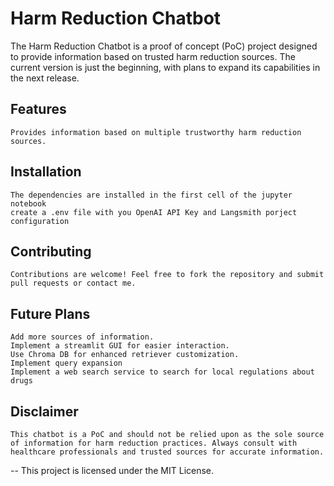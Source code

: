 # Harm Reduction Chatbot

The Harm Reduction Chatbot is a proof of concept (PoC) project designed to provide information based on trusted harm reduction sources. The current version is just the beginning, with plans to expand its capabilities in the next release.

## Features

    Provides information based on multiple trustworthy harm reduction sources.

## Installation

    The dependencies are installed in the first cell of the jupyter notebook
    create a .env file with you OpenAI API Key and Langsmith porject configuration

## Contributing

    Contributions are welcome! Feel free to fork the repository and submit pull requests or contact me.

## Future Plans

    Add more sources of information.
    Implement a streamlit GUI for easier interaction.
    Use Chroma DB for enhanced retriever customization.
    Implement query expansion
    Implement a web search service to search for local regulations about drugs

## Disclaimer

    This chatbot is a PoC and should not be relied upon as the sole source of information for harm reduction practices. Always consult with healthcare professionals and trusted sources for accurate information.

--
This project is licensed under the MIT License.

